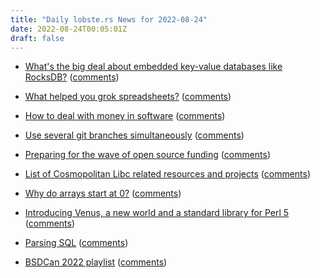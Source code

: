 ```yaml
---
title: "Daily lobste.rs News for 2022-08-24"
date: 2022-08-24T00:05:01Z
draft: false
---
```






- [What's the big deal about embedded key-value databases like RocksDB?](https://notes.eatonphil.com/whats-the-big-deal-about-key-value-databases.html)
  ([comments](https://lobste.rs/s/avljlh/what_s_big_deal_about_embedded_key_value))



- [What helped you grok spreadsheets?]()
  ([comments](https://lobste.rs/s/fa1kae/what_helped_you_grok_spreadsheets))



- [How to deal with money in software](https://cs-syd.eu/posts/2022-08-22-how-to-deal-with-money-in-software)
  ([comments](https://lobste.rs/s/8kyh5e/how_deal_with_money_software))



- [Use several git branches simultaneously](https://git-scm.com/docs/git-worktree#:~:text=A%20git%20repository%20can%20support,others%20in%20the%20same%20repository.)
  ([comments](https://lobste.rs/s/rdmx4y/use_several_git_branches_simultaneously))



- [Preparing for the wave of open source funding](https://sethmlarson.dev/blog/preparing-for-the-wave-of-open-source-funding)
  ([comments](https://lobste.rs/s/ikwovy/preparing_for_wave_open_source_funding))



- [List of Cosmopolitan Libc related resources and projects](https://github.com/shmup/awesome-cosmopolitan)
  ([comments](https://lobste.rs/s/s6dlyq/list_cosmopolitan_libc_related))



- [Why do arrays start at 0?](https://buttondown.email/hillelwayne/archive/why-do-arrays-start-at-0/)
  ([comments](https://lobste.rs/s/dyqx2z/why_do_arrays_start_at_0))



- [Introducing Venus, a new world and a standard library for Perl 5](https://dev.to/iamalnewkirk/introducing-venus-a-new-world-for-perl-5-1mfp)
  ([comments](https://lobste.rs/s/upb0fl/introducing_venus_new_world_standard))



- [Parsing SQL](https://tomassetti.me/parsing-sql/)
  ([comments](https://lobste.rs/s/25ewke/parsing_sql))



- [BSDCan 2022 playlist](https://www.youtube.com/playlist?list=PLeF8ZihVdpFfttOtsot131byFrDVztt8T)
  ([comments](https://lobste.rs/s/melfs9/bsdcan_2022_playlist))


